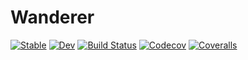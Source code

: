 # Wanderer

[![Stable](https://img.shields.io/badge/docs-stable-blue.svg)](https://thautwarm.github.io/Wanderer.jl/stable)
[![Dev](https://img.shields.io/badge/docs-dev-blue.svg)](https://thautwarm.github.io/Wanderer.jl/dev)
[![Build Status](https://travis-ci.com/thautwarm/Wanderer.jl.svg?branch=master)](https://travis-ci.com/thautwarm/Wanderer.jl)
[![Codecov](https://codecov.io/gh/thautwarm/Wanderer.jl/branch/master/graph/badge.svg)](https://codecov.io/gh/thautwarm/Wanderer.jl)
[![Coveralls](https://coveralls.io/repos/github/thautwarm/Wanderer.jl/badge.svg?branch=master)](https://coveralls.io/github/thautwarm/Wanderer.jl?branch=master)
